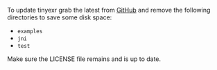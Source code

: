 To update tinyexr grab the latest from [GitHub](https://github.com/syoyo/tinyexr) and remove
the following directories to save some disk space:

- `examples`
- `jni`
- `test`

Make sure the LICENSE file remains and is up to date.
